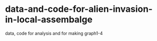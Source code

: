 # data-and-code-for-alien-invasion-in-local-assembalge
data, code for analysis and for making graph1-4

